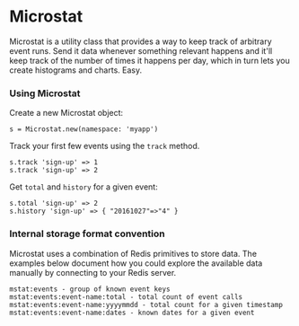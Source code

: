 # Microstat

Microstat is a utility class that provides a way to keep track of
arbitrary event runs. Send it data whenever something relevant happens
and it'll keep track of the number of times it happens per day, which
in turn lets you create histograms and charts. Easy.

### Using Microstat

Create a new Microstat object:

```
s = Microstat.new(namespace: 'myapp')
```

Track your first few events using the `track` method.

```
s.track 'sign-up' => 1
s.track 'sign-up' => 2
```

Get `total` and `history` for a given event:

```
s.total 'sign-up' => 2
s.history 'sign-up' => { "20161027"=>"4" }
```

### Internal storage format convention

Microstat uses a combination of Redis primitives to store data. The examples
below document how you could explore the available data manually by connecting
to your Redis server.

```
mstat:events - group of known event keys
mstat:events:event-name:total - total count of event calls
mstat:events:event-name:yyyymmdd - total count for a given timestamp
mstat:events:event-name:dates - known dates for a given event
```
